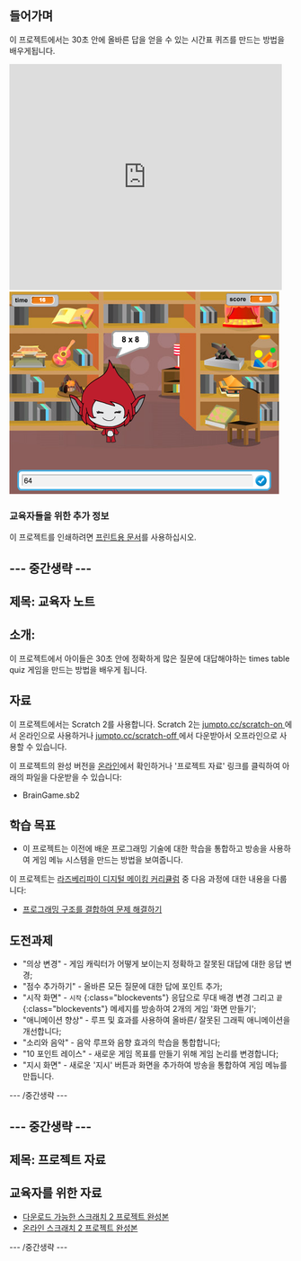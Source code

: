 ## 들어가며

이 프로젝트에서는 30초 안에 올바른 답을 얻을 수 있는 시간표 퀴즈를 만드는 방법을 배우게됩니다.

<div class="scratch-preview">
  <iframe allowtransparency="true" width="485" height="402" src="https://scratch.mit.edu/projects/embed/42225768/?autostart=false" frameborder="0"></iframe>
  <img src="images/brain-final.png">
</div>

### 교육자들을 위한 추가 정보

이 프로젝트를 인쇄하려면 [프린트용 문서](https://projects.raspberrypi.org/en/projects/brain-game/print)를 사용하십시오.

## \--- 중간생략 \---

## 제목: 교육자 노트

## 소개:

이 프로젝트에서 아이들은 30초 안에 정확하게 많은 질문에 대답해야하는 times table quiz 게임을 만드는 방법을 배우게 됩니다.

## 자료

이 프로젝트에서는 Scratch 2를 사용합니다. Scratch 2는 [ jumpto.cc/scratch-on ](http://jumpto.cc/scratch-on) 에서 온라인으로 사용하거나 [ jumpto.cc/scratch-off ](http://jumpto.cc/scratch-off) 에서 다운받아서 오프라인으로 사용할 수 있습니다.

이 프로젝트의 완성 버전을 [온라인](http://scratch.mit.edu/projects/42225768/#editor)에서 확인하거나 '프로젝트 자료' 링크를 클릭하여 아래의 파일을 다운받을 수 있습니다:

* BrainGame.sb2

## 학습 목표

* 이 프로젝트는 이전에 배운 프로그래밍 기술에 대한 학습을 통합하고 방송을 사용하여 게임 메뉴 시스템을 만드는 방법을 보여줍니다.

이 프로젝트는 [라즈베리파이 디지털 메이킹 커리큘럼](http://rpf.io/curriculum) 중 다음 과정에 대한 내용을 다룹니다:

* [프로그래밍 구조를 결합하여 문제 해결하기](https://www.raspberrypi.org/curriculum/programming/builder)

## 도전과제

* "의상 변경" - 게임 캐릭터가 어떻게 보이는지 정확하고 잘못된 대답에 대한 응답 변경;
* "점수 추가하기" - 올바른 모든 질문에 대한 답에 포인트 추가;
* "시작 화면" - `시작` {:class="blockevents"} 응답으로 무대 배경 변경 그리고 `끝` {:class="blockevents"} 메세지를 방송하여 2개의 게임 '화면 만들기';
* "애니메이션 향상" - 루프 및 효과를 사용하여 올바른/ 잘못된 그래픽 애니메이션을 개선합니다;
* "소리와 음악" - 음악 루프와 음향 효과의 학습을 통합합니다;
* "10 포인트 레이스" - 새로운 게임 목표를 만들기 위해 게임 논리를 변경합니다;
* "지시 화면" - 새로운 '지시' 버튼과 화면을 추가하여 방송을 통합하여 게임 메뉴를 만듭니다.

\--- /중간생략 \---

## \--- 중간생략 \---

## 제목: 프로젝트 자료

## 교육자를 위한 자료

* [다운로드 가능한 스크래치 2 프로젝트 완성본](resources/BrainGame.sb2)
* [온라인 스크래치 2 프로젝트 완성본](http://scratch.mit.edu/projects/42225768/#editor)

\--- /중간생략 \---